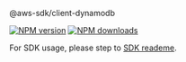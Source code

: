 @aws-sdk/client-dynamodb

[![NPM version](https://img.shields.io/npm/v/@aws-sdk/client-dynamodb/beta.svg)](https://www.npmjs.com/package/@aws-sdk/client-dynamodb)
[![NPM downloads](https://img.shields.io/npm/dm/@aws-sdk/client-dynamodb.svg)](https://www.npmjs.com/package/@aws-sdk/client-dynamodb)

For SDK usage, please step to [SDK reademe](https://github.com/aws/aws-sdk-js-v3).
